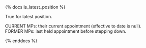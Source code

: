{% docs is_latest_position %}

True for latest position.

CURRENT MPs: their current appointment (effective to date is null).
FORMER MPs: last held appointment before stepping down.

{% enddocs %}
